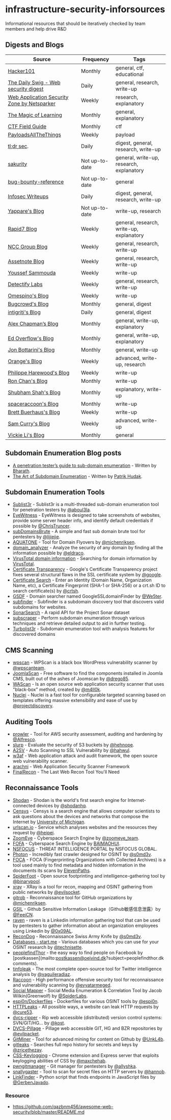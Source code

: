 # infrastructure-security-inforsources
Informational resources that should be iteratively checked by team members and help drive R&amp;D


## Digests and Blogs
| Source | Frequency | Tags | 
| --- | --- | --- |
| [Hacker101](https://www.hacker101.com/)| Monthly | general, ctf, educational
| [The Daily Swig - Web security digest](https://portswigger.net/daily-swig)| Daily |general, research, write-up
| [Web Application Security Zone by Netsparker](https://www.netsparker.com/blog/web-security/)| Weekly | research, explanatory
| [The Magic of Learning](https://bitvijays.github.io/)| Monthly | general, explanatory
| [CTF Field Guide](https://trailofbits.github.io/ctf/)| Monthly | ctf
| [PayloadsAllTheThings](https://github.com/swisskyrepo/PayloadsAllTheThings/)| Weekly | payload
| [tl;dr sec](https://tldrsec.com/).| Daily | digest, general, research, write-up
| [sakurity](http://sakurity.com/blog)| Not up-to-date | general, write-up, research, explanatory
| [bug-bounty-reference](https://github.com/ngalongc/bug-bounty-reference)| Not up-to-date |general
| [Infosec Writeups](https://infosecwriteups.com/)| Daily | digest, general, research, write-up
| [Yappare's Blog](https://blog.yappare.com/) | Not up-to-date | write-up, research
| [Rapid7 Blog](https://www.rapid7.com/blog/)| Weekly | general, research, write-up, explanatory
| [NCC Group Blog](https://research.nccgroup.com/)|  Weekly | general, research, write-up
| [Assetnote Blog](https://blog.assetnote.io/)| Weekly | general, research, write-up
| [Youssef Sammouda](https://ysamm.com/)| Weekly | write-up
| [Detectify Labs](https://labs.detectify.com/)| Weekly | general, research, write-up
| [Omespino's Blog](https://omespino.com/)| Weekly | write-up
| [Bugcrowd's Blog](https://www.bugcrowd.com/blog/)| Monthly |general, digest
| [intigriti's Blog](https://blog.intigriti.com/category/general/)| Daily |general, digest
| [Alex Chapman’s Blog](https://ajxchapman.github.io/)| Monthly | general, write-up, explanatory
| [Ed Overflow's Blog](https://edoverflow.com/)| Monthly | general, write-up, explanatory
| [Jon Bottarini's Blog](https://jonbottarini.com/)| Monthly |general, write-up
| [Orange's Blog](https://blog.orange.tw/)| Weekly | advanced, write-up, research
| [Philippe Harewood's Blog](https://philippeharewood.com/)| Weekly | write-up
| [Ron Chan's Blog](https://ngailong.wordpress.com/)| Monthly | write-up
| [Shubham Shah's Blog](https://shubs.io/)| Monthly | explanatory, write-up
| [spaceraccoon's Blog](https://spaceraccoon.dev/)| Monthly |write-up
| [Brett Buerhaus's Blog](https://buer.haus/)| Weekly |write-up
| [Sam Curry's Blog](https://samcurry.net/blog/)| Weekly | advanced, write-up
| [Vickie Li's Blog](https://vickieli.medium.com/)| Monthly |general


## Subdomain Enumeration Blog posts

- [A penetration tester’s guide to sub-domain enumeration](https://blog.appsecco.com/a-penetration-testers-guide-to-sub-domain-enumeration-7d842d5570f6) - Written by [Bharath](https://blog.appsecco.com/@yamakira_).
- [The Art of Subdomain Enumeration](https://blog.sweepatic.com/art-of-subdomain-enumeration/) - Written by [Patrik Hudak](https://blog.sweepatic.com/author/patrik/).

## Subdomain Enumeration Tools

- [Sublist3r](https://github.com/aboul3la/Sublist3r) - Sublist3r is a multi-threaded sub-domain enumeration tool for penetration testers by [@aboul3la](https://github.com/aboul3la).
- [EyeWitness](https://github.com/ChrisTruncer/EyeWitness) - EyeWitness is designed to take screenshots of websites, provide some server header info, and identify default credentials if possible by [@ChrisTruncer](https://github.com/ChrisTruncer).
- [subDomainsBrute](https://github.com/lijiejie/subDomainsBrute) - A simple and fast sub domain brute tool for pentesters by [@lijiejie](https://github.com/lijiejie).
- [AQUATONE](https://github.com/michenriksen/aquatone) - Tool for Domain Flyovers by [@michenriksen](https://github.com/michenriksen).
- [domain_analyzer](https://github.com/eldraco/domain_analyzer) - Analyze the security of any domain by finding all the information possible by [@eldraco](https://github.com/eldraco).
- [VirusTotal domain information](https://www.virustotal.com/en/documentation/searching/#getting-domain-information) - Searching for domain information by [VirusTotal](https://www.virustotal.com/).
- [Certificate Transparency](https://github.com/google/certificate-transparency) - Google's Certificate Transparency project fixes several structural flaws in the SSL certificate system by [@google](https://github.com/google).
- [Certificate Search](https://crt.sh/) - Enter an Identity (Domain Name, Organization Name, etc), a Certificate Fingerprint (SHA-1 or SHA-256) or a crt.sh ID to search certificate(s) by [@crtsh](https://github.com/crtsh).
- [GSDF](https://github.com/We5ter/GSDF) - Domain searcher named GoogleSSLdomainFinder by [@We5ter](https://github.com/We5ter).
- [subfinder](https://github.com/projectdiscovery/subfinder) - Subfinder is a subdomain discovery tool that discovers valid subdomains for websites. 
- [SonarSearch](https://github.com/Cgboal/SonarSearch) - A rapid API for the Project Sonar dataset
- [subscraper](https://github.com/m8r0wn/subscraper) - Perform subdomain enumeration through various techniques and retrieve detailed output to aid in further testing.
- [Turbolist3r](https://github.com/fleetcaptain/Turbolist3r) - Subdomain enumeration tool with analysis features for discovered domains


## CMS Scanning

- [wpscan](https://github.com/wpscanteam/wpscan) - WPScan is a black box WordPress vulnerability scanner by [@wpscanteam](https://github.com/wpscanteam).
- [JoomlaScan](https://github.com/drego85/JoomlaScan) - Free software to find the components installed in Joomla CMS, built out of the ashes of Joomscan by [@drego85](https://github.com/drego85).
- [WAScan](https://github.com/m4ll0k/WAScan) - Is an open source web application security scanner that uses "black-box" method, created by [@m4ll0k](https://github.com/m4ll0k).
- [Nuclei](https://github.com/projectdiscovery/nuclei) - Nuclei is a fast tool for configurable targeted scanning based on templates offering massive extensibility and ease of use by [@projectdiscovery](https://github.com/projectdiscovery).


## Auditing Tools

- [prowler](https://github.com/Alfresco/prowler) - Tool for AWS security assessment, auditing and hardening by [@Alfresco](https://github.com/Alfresco).
- [slurp](https://github.com/hehnope/slurp) - Evaluate the security of S3 buckets by [@hehnope](https://github.com/hehnope).
- [A2SV](https://github.com/hahwul/a2sv) - Auto Scanning to SSL Vulnerability by [@hahwul](https://github.com/hahwul).
- [w3af](https://github.com/andresriancho/w3af) - Web application attack and audit framework, the open source web vulnerability scanner.
- [arachni](https://github.com/Arachni/arachni) - Web Application Security Scanner Framework
- [FinalRecon](https://github.com/thewhiteh4t/FinalRecon) - The Last Web Recon Tool You'll Need


## Reconnaissance Tools

- [Shodan](https://www.shodan.io/) - Shodan is the world's first search engine for Internet-connected devices by [@shodanhq](https://twitter.com/shodanhq).
- [Censys](https://censys.io/) - Censys is a search engine that allows computer scientists to ask questions about the devices and networks that compose the Internet by [University of Michigan](https://umich.edu/).
- [urlscan.io](https://urlscan.io/) - Service which analyses websites and the resources they request by [@heipei](https://twitter.com/heipei).
- [ZoomEye](https://www.zoomeye.org/) - Cyberspace Search Engine by [@zoomeye_team](https://twitter.com/zoomeye_team).
- [FOFA](https://fofa.so/?locale=en) - Cyberspace Search Engine by [BAIMAOHUI](http://baimaohui.net/).
- [NSFOCUS](https://nti.nsfocus.com/) - THREAT INTELLIGENCE PORTAL by NSFOCUS GLOBAL.
- [Photon](https://github.com/s0md3v/Photon) - Incredibly fast crawler designed for OSINT by [@s0md3v](https://github.com/s0md3v).
- [FOCA](https://github.com/ElevenPaths/FOCA) - FOCA (Fingerprinting Organizations with Collected Archives) is a tool used mainly to find metadata and hidden information in the documents its scans by [ElevenPaths](https://www.elevenpaths.com/index.html).
- [SpiderFoot](http://www.spiderfoot.net/) - Open source footprinting and intelligence-gathering tool by [@binarypool](https://twitter.com/binarypool).
- [xray](https://github.com/evilsocket/xray) - XRay is a tool for recon, mapping and OSINT gathering from public networks by [@evilsocket](https://github.com/evilsocket).
- [gitrob](https://github.com/michenriksen/Gitrob) - Reconnaissance tool for GitHub organizations by [@michenriksen](https://github.com/michenriksen).
- [GSIL](https://github.com/FeeiCN/GSIL) - Github Sensitive Information Leakage（Github敏感信息泄露）by [@FeeiCN](https://github.com/FeeiCN).
- [raven](https://github.com/0x09AL/raven) - raven is a Linkedin information gathering tool that can be used by pentesters to gather information about an organization employees using Linkedin by [@0x09AL](https://github.com/0x09AL).
- [ReconDog](https://github.com/s0md3v/ReconDog) - Reconnaissance Swiss Army Knife by [@s0md3v](https://github.com/s0md3v).
- [Databases - start.me](https://start.me/p/QRENnO/databases) - Various databases which you can use for your OSINT research by [@technisette](https://twitter.com/technisette).
- [peoplefindThor](https://peoplefindthor.dk/) - the easy way to find people on Facebook by [postkassen](mailto:postkassen@oejvind.dk?subject=peoplefindthor.dk comments).
- [tinfoleak](https://github.com/vaguileradiaz/tinfoleak) - The most complete open-source tool for Twitter intelligence analysis by [@vaguileradiaz](https://github.com/vaguileradiaz).
- [Raccoon](https://github.com/evyatarmeged/Raccoon) - High performance offensive security tool for reconnaissance and vulnerability scanning by [@evyatarmeged](https://github.com/evyatarmeged).
- [Social Mapper](https://github.com/SpiderLabs/social_mapper) - Social Media Enumeration & Correlation Tool by Jacob Wilkin(Greenwolf) by [@SpiderLabs](https://github.com/SpiderLabs).
- [espi0n/Dockerfiles](https://github.com/espi0n/Dockerfiles) - Dockerfiles for various OSINT tools by [@espi0n](https://github.com/espi0n).
- [HTTPLeaks](https://github.com/cure53/HTTPLeaks) - All possible ways, a website can leak HTTP requests by [@cure53](https://github.com/cure53).
- [dvcs-ripper](https://github.com/kost/dvcs-ripper) - Rip web accessible (distributed) version control systems: SVN/GIT/HG... by [@kost](https://github.com/kost).
- [DVCS-Pillage](https://github.com/evilpacket/DVCS-Pillage) - Pillage web accessible GIT, HG and BZR repositories by [@evilpacket](https://github.com/evilpacket).
- [GitMiner](https://github.com/UnkL4b/GitMiner) - Tool for advanced mining for content on Github by [@UnkL4b](https://github.com/UnkL4b).
- [gitleaks](https://github.com/zricethezav/gitleaks) - Searches full repo history for secrets and keys by [@zricethezav](https://github.com/zricethezav).
- [CSS-Keylogging](https://github.com/maxchehab/CSS-Keylogging) - Chrome extension and Express server that exploits keylogging abilities of CSS by [@maxchehab](https://github.com/maxchehab).
- [pwngitmanager](https://github.com/allyshka/pwngitmanager) - Git manager for pentesters by [@allyshka](https://github.com/allyshka).
- [snallygaster](https://github.com/hannob/snallygaster) - Tool to scan for secret files on HTTP servers by [@hannob](https://github.com/hannob).
- [LinkFinder](https://github.com/GerbenJavado/LinkFinder) - Python script that finds endpoints in JavaScript files by [@GerbenJavado](https://github.com/GerbenJavado).


### Resource
- https://github.com/qazbnm456/awesome-web-security/blob/master/README.md
